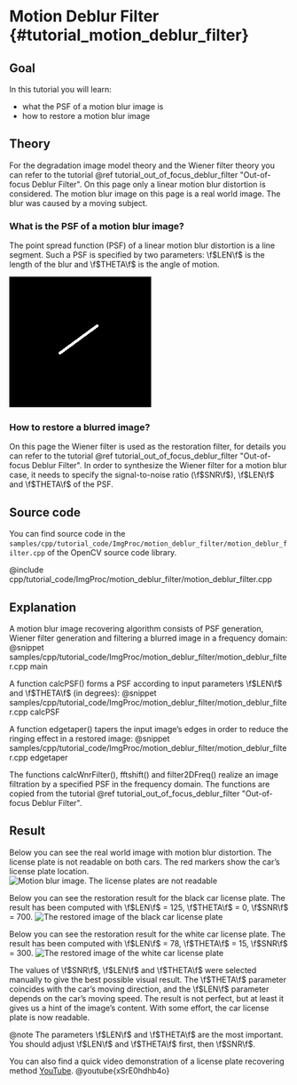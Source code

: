 Motion Deblur Filter {#tutorial_motion_deblur_filter}
==========================

Goal
----

In this tutorial you will learn:

-   what the PSF of a motion blur image is
-   how to restore a motion blur image

Theory
------

For the degradation image model theory and the Wiener filter theory you can refer to the tutorial @ref tutorial_out_of_focus_deblur_filter "Out-of-focus Deblur Filter".
On this page only a linear motion blur distortion is considered. The motion blur image on this page is a real world image. The blur was caused by a moving subject.

### What is the PSF of a motion blur image?

The point spread function (PSF) of a linear motion blur distortion is a line segment. Such a PSF is specified by two parameters: \f$LEN\f$ is the length of the blur and \f$THETA\f$ is the angle of motion.

![Point spread function of a linear motion blur distortion](images/motion_psf.png)

### How to restore a blurred image?

On this page the Wiener filter is used as the restoration filter, for details you can refer to the tutorial @ref tutorial_out_of_focus_deblur_filter "Out-of-focus Deblur Filter".
In order to synthesize the Wiener filter for a motion blur case, it needs to specify the signal-to-noise ratio (\f$SNR\f$), \f$LEN\f$ and \f$THETA\f$ of the PSF.

Source code
-----------

You can find source code in the `samples/cpp/tutorial_code/ImgProc/motion_deblur_filter/motion_deblur_filter.cpp` of the OpenCV source code library.

@include cpp/tutorial_code/ImgProc/motion_deblur_filter/motion_deblur_filter.cpp

Explanation
-----------

A motion blur image recovering algorithm consists of PSF generation, Wiener filter generation and filtering a blurred image in a frequency domain:
@snippet samples/cpp/tutorial_code/ImgProc/motion_deblur_filter/motion_deblur_filter.cpp main

A function calcPSF() forms a PSF according to input parameters \f$LEN\f$ and \f$THETA\f$ (in degrees):
@snippet samples/cpp/tutorial_code/ImgProc/motion_deblur_filter/motion_deblur_filter.cpp calcPSF

A function edgetaper() tapers the input image’s edges in order to reduce the ringing effect in a restored image:
@snippet samples/cpp/tutorial_code/ImgProc/motion_deblur_filter/motion_deblur_filter.cpp edgetaper

The functions calcWnrFilter(), fftshift() and filter2DFreq() realize an image filtration by a specified PSF in the frequency domain.  The functions are copied from the tutorial
@ref tutorial_out_of_focus_deblur_filter "Out-of-focus Deblur Filter".

Result
------

Below you can see the real world image with motion blur distortion. The license plate is not readable on both cars. The red markers show the car’s license plate location.
![Motion blur image. The license plates are not readable](images/motion_original.jpg)


Below you can see the restoration result for the black car license plate. The result has been computed with \f$LEN\f$ = 125, \f$THETA\f$ = 0, \f$SNR\f$ = 700.
![The restored image of the black car license plate](images/black_car.jpg)

Below you can see the restoration result for the white car license plate. The result has been computed with \f$LEN\f$ = 78, \f$THETA\f$ = 15, \f$SNR\f$ = 300.
![The restored image of the white car license plate](images/white_car.jpg)

The values of \f$SNR\f$, \f$LEN\f$ and \f$THETA\f$ were selected manually to give the best possible visual result. The \f$THETA\f$ parameter coincides with the car’s moving direction, and the
\f$LEN\f$ parameter depends on the car’s moving speed.
The result is not perfect, but at least it gives us a hint of the image’s content. With some effort, the car license plate is now readable.

@note The parameters \f$LEN\f$ and \f$THETA\f$ are the most important. You should adjust \f$LEN\f$ and \f$THETA\f$ first, then \f$SNR\f$.

You can also find a quick video demonstration of a license plate recovering method
[YouTube](https://youtu.be/xSrE0hdhb4o).
@youtube{xSrE0hdhb4o}
